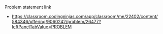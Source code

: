Problem statement link
  - https://classroom.codingninjas.com/app/classroom/me/22402/content/584346/offering/9060242/problem/26477?leftPanelTabValue=PROBLEM